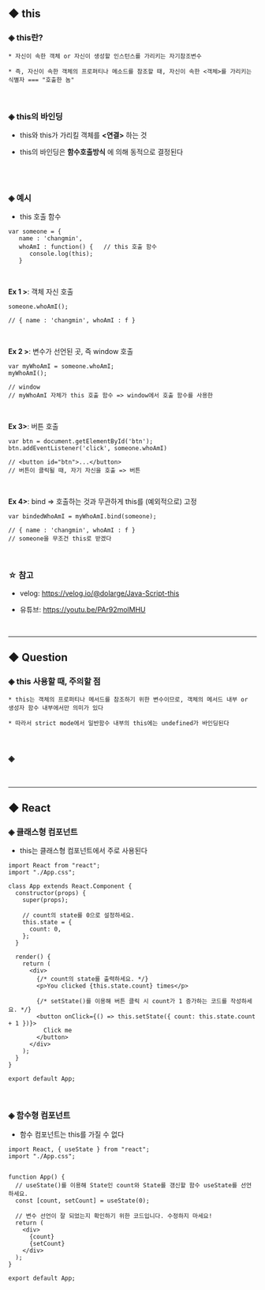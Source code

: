 ## ◆ this
### ◈ this란?
```
* 자신이 속한 객체 or 자신이 생성할 인스턴스를 가리키는 자기참조변수

* 즉, 자신이 속한 객체의 프로퍼티나 메소드를 참조할 때, 자신이 속한 <객체>를 가리키는 식별자 === "호출한 놈"
```
<br>

### ◈ this의 바인딩
* this와 this가 가리킬 객체를 __<연결>__ 하는 것

* this의 바인딩은 __함수호출방식__ 에 의해 동적으로 결정된다
<br>
<br>

### ◈ 예시
* this 호출 함수
```
var someone = {
   name : 'changmin',
   whoAmI : function() {   // this 호출 함수
      console.log(this);
   }
```
<br>

__Ex 1 >__: 객체 자신 호출
```
someone.whoAmI();

// { name : 'changmin', whoAmI : f }
```
<br>

__Ex 2 >__: 변수가 선언된 곳, 즉 window 호출
```
var myWhoAmI = someone.whoAmI;
myWhoAmI();

// window
// myWhoAmI 자체가 this 호출 함수 => window에서 호출 함수를 사용한 
```
<br>

__Ex 3>__: 버튼 호출
```
var btn = document.getElementById('btn');
btn.addEventListener('click', someone.whoAmI)

// <button id="btn">...</button>
// 버튼이 클릭될 때, 자기 자신을 호출 => 버튼
```
<br>

__Ex 4>__: bind => 호출하는 것과 무관하게 this를 (예외적으로) 고정
```
var bindedWhoAmI = myWhoAmI.bind(someone);

// { name : 'changmin', whoAmI : f }
// someone을 무조건 this로 받겠다
```
<br>

### ☆ 참고
* velog: https://velog.io/@dolarge/Java-Script-this

* 유튜브: https://youtu.be/PAr92molMHU

<br>
<hr>

## ◆ Question
### ◈ this 사용할 때, 주의할 점
```
* this는 객체의 프로퍼티나 메서드를 참조하기 위한 변수이므로, 객체의 메서드 내부 or 생성자 함수 내부에서만 의미가 있다

* 따라서 strict mode에서 일반함수 내부의 this에는 undefined가 바인딩된다
```
<br>

### ◈ 


<br>
<hr>

## ◆ React
### ◈ 클래스형 컴포넌트
* this는 클래스형 컴포넌트에서 주로 사용된다
```
import React from "react";
import "./App.css";

class App extends React.Component {
  constructor(props) {
    super(props);
    
    // count의 state를 0으로 설정하세요.
    this.state = {
      count: 0,
    };
  }

  render() {
    return (
      <div>
        {/* count의 state를 출력하세요. */}
        <p>You clicked {this.state.count} times</p>
        
        {/* setState()를 이용해 버튼 클릭 시 count가 1 증가하는 코드를 작성하세요. */}
        <button onClick={() => this.setState({ count: this.state.count + 1 })}>
          Click me
        </button>
      </div>
    );
  }
}

export default App;
```
<br>

### ◈ 함수형 컴포넌트
* 함수 컴포넌트는 this를 가질 수 없다
```
import React, { useState } from "react";
import "./App.css";


function App() {
  // useState()를 이용해 State인 count와 State를 갱신할 함수 useState를 선언하세요.
  const [count, setCount] = useState(0);

  // 변수 선언이 잘 되었는지 확인하기 위한 코드입니다. 수정하지 마세요!
  return (
    <div>
      {count}
      {setCount}
    </div>
  );
}

export default App;
```
